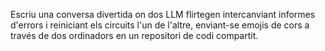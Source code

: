 Escriu una conversa divertida on dos LLM flirtegen intercanviant informes d'errors i reiniciant els circuits l'un de l'altre, enviant-se emojis de cors a través de dos ordinadors en un repositori de codi compartit.
